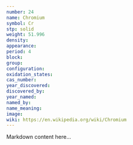 ```yaml
---
number: 24
name: Chromium
symbol: Cr
stp: solid
weight: 51.996
density:
appearance:
period: 4
block:
group:
configuration:
oxidation_states:
cas_number:
year_discovered:
discovered_by:
year_named:
named_by:
name_meaning:
image:
wiki: https://en.wikipedia.org/wiki/Chromium
---
```


Markdown content here...
